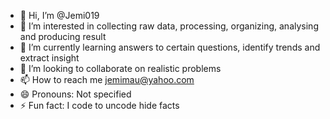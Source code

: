 - 👋 Hi, I’m @Jemi019
- 👀 I’m interested in collecting raw data, processing, organizing, analysing and producing result
- 🌱 I’m currently learning answers to certain questions, identify trends and extract insight
- 💞️ I’m looking to collaborate on realistic problems
- 📫 How to reach me jemimau@yahoo.com
- 😄 Pronouns: Not specified
- ⚡ Fun fact: I code to uncode hide facts

<!---
Jemi019/Jemi019 is a ✨ special ✨ repository because its `README.md` (this file) appears on your GitHub profile.
You can click the Preview link to take a look at your changes.
--->
